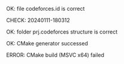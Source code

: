 OK: file codeforces.id is correct
CHECK: 20240111-180312
OK: folder prj.codeforces structure is correct
OK: CMake generator successed
ERROR: CMake build (MSVC x64) failed
